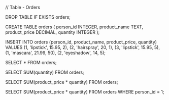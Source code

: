// Table - Orders

DROP TABLE IF EXISTS orders;

CREATE TABLE orders (
person_id INTEGER,
product_name TEXT,
product_price DECIMAL,
quantity INTEGER
);

INSERT INTO orders 
(person_id, product_name, product_price, quantity)
VALUES
(1, 'lipstick', 15.95, 2),
(2, 'hairspray', 20, 1),
(3, 'lipstick', 15.95, 5),
(1, 'mascara', 21.99, 50),
(2, 'eyeshadow', 14, 5);


SELECT * FROM orders;

SELECT SUM(quantity) FROM orders;

SELECT SUM(product_price * quantity) FROM orders;

SELECT SUM(product_price * quantity) FROM orders
WHERE person_id = 1;